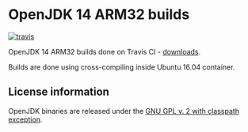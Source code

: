 OpenJDK 14 ARM32 builds
=======================

[![travis](https://travis-ci.org/ojdkbuild/contrib_jdk14u-arm32-ci.svg?branch=jdk-14.0.1%2B7)](https://travis-ci.org/ojdkbuild/contrib_jdk14u-arm32-ci/builds)

OpenJDK 14 ARM32 builds done on Travis CI - [downloads](https://github.com/ojdkbuild/contrib_jdk14u-arm32-ci/releases).

Builds are done using cross-compiling inside Ubuntu 16.04 container.

License information
-------------------

OpenJDK binaries are released under the [GNU GPL v. 2 with classpath exception](https://github.com/ojdkbuild/contrib_jdk14u-arm32-ci/blob/master/LICENSE).

